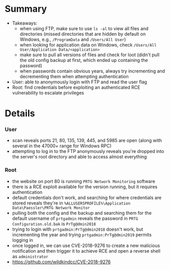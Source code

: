 # Summary
- Takeaways:
	- when using FTP, make sure to use `ls -al` to view all files and directories (missed directories that are hidden by default on Windows, e.g., `/ProgramData` and `/Users/All User`)
	- when looking for application data on Windows, check `/Users/All User/Application Data/<application>`
	- make sure to pull all versions of files and check for loot (didn't pull the old config backup at first, which ended up containing the password)
	- when passwords contain obvious years, always try incrementing and decrementing them when attempting authentication
- User: able to anonymously login with FTP and read the user flag
- Root: find credentials before exploiting an authenticated RCE vulnerability to escalate privileges

# Details
### User
- scan reveals ports 21, 80, 135, 139, 445, and 5985 are open (along with several in the 47000+ range for Windows RPC)
- attempting to log in to the FTP anonymously reveals you're dropped into the server's root directory and able to access almost everything

### Root
- the website on port 80 is running `PRTG Network Monitoring` software
- there is a RCE exploit available for the version running, but it requires authentication
- default credentials don't work, and searching for where credentials are stored reveals they're in `%ALLUSERSPROFILE%\Application Data\Paessler\PRTG Network Monitor`
- pulling both the config and the backup and searching them for the default username of `prtgadmin` reveals the password in `PRTG Configuration.old.bak` is `PrTg@dmin2018`
- trying to login with `prtgadmin:PrTg@dmin2018` doesn't work, but incrementing the year and trying `prtgadmin:PrTg@dmin2019` permits logging in
- once logged in, we can use CVE-2018-9276 to create a new malicious notification and then trigger it to achieve RCE and open a reverse shell as `administrator`
- https://github.com/wildkindcc/CVE-2018-9276
